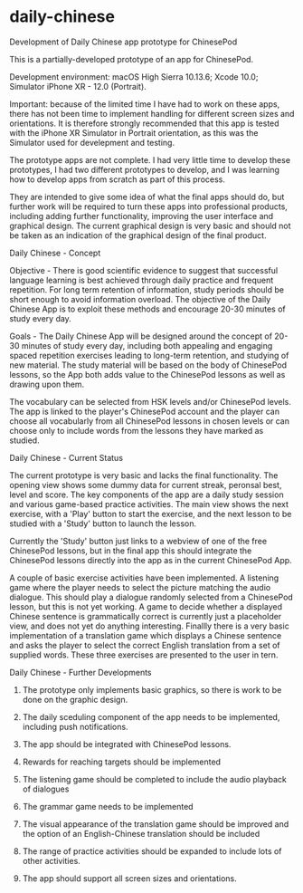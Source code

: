 # daily-chinese
Development of Daily Chinese app prototype for ChinesePod

This is a partially-developed prototype of an app for ChinesePod.

Development environment:
macOS High Sierra 10.13.6;
Xcode 10.0;
Simulator iPhone XR - 12.0 (Portrait).

Important: because of the limited time I have had to work on these apps, there has not been
time to implement handling for different screen sizes and orientations. It is therefore strongly
recommended that this app is tested with the iPhone XR Simulator in Portrait orientation, as
this was the Simulator used for develepment and testing.

The prototype apps are not complete. I had very little time to develop these prototypes, 
I had two different prototypes to develop, and I was learning how to develop apps from scratch 
as part of this process.

They are intended to give some idea of what the final apps should do, but further work will be required 
to turn these apps into professional products, including adding further functionality, improving the user 
interface and graphical design. The current graphical design is very basic and should not be taken as an 
indication of the graphical design of the final product.

Daily Chinese - Concept

Objective - There is good scientific evidence to suggest that successful language learning is best achieved through 
daily practice and frequent repetition. For long term retention of information, study periods should be 
short enough to avoid information overload. The objective of the Daily Chinese App is to exploit these 
methods and encourage 20-30 minutes of study every day.

Goals - The Daily Chinese App will be designed around the concept of 20-30 minutes of study every day, including
both appealing and engaging spaced repetition exercises leading to long-term retention, and studying of new material. 
The study material will be based on the body of ChinesePod lessons, so the App both adds value to the ChinesePod 
lessons as well as drawing upon them.

The vocabulary can be selected from HSK levels and/or ChinesePod levels. The app is linked to the player's
ChinesePod account and the player can choose all vocabularly from all ChinesePod lessons in chosen levels or
can choose only to include words from the lessons they have marked as studied.

Daily Chinese - Current Status

The current prototype is very basic and lacks the final functionality. The opening view shows some dummy
data for current streak, peronsal best, level and score. The key components of the app are a daily study
session and various game-based practice activities. The main view shows the next exercise, with a 'Play'
button to start the exercise, and the next lesson to be studied with a 'Study' button to launch the
lesson.

Currently the 'Study' button just links to a webview of one of the free ChinesePod lessons, but in the
final app this should integrate the ChinesePod lessons directly into the app as in the current
ChinesePod App.

A couple of basic exercise activities have been implemented. A listening game where the player needs to
select the picture matching the audio dialogue. This should play a dialogue randomly selected from a
ChinesePod lesson, but this is not yet working. A game to decide whether a displayed Chinese sentence is 
grammatically correct is currently just a placeholder view, and does not yet do anything interesting.
Finallly there is a very basic implementation of a translation game which displays a Chinese sentence 
and asks the player to select the correct English translation from a set of supplied words. These three
exercises are presented to the user in tern.


Daily Chinese - Further Developments

1) The prototype only implements basic graphics, so there is work to be done on the graphic design. 

2) The daily sceduling component of the app needs to be implemented, including push notifications.

3) The app should be integrated with ChinesePod lessons.

4) Rewards for reaching targets should be implemented

5) The listening game should be completed to include the audio playback of dialogues

6) The grammar game needs to be implemented

7) The visual appearance of the translation game should be improved and the option of an
English-Chinese translation should be included

8) The range of practice activities should be expanded to include lots of other activities.

9) The app should support all screen sizes and orientations.


